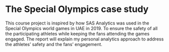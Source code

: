 # The Special Olympics case study
This course project is inspired by how SAS Analytics was used in the Special Olympics world games in UAE in 2019. To ensure the safety of all the participating athletes while keeping the
fans attending the games engaged. The report will explain my personal analytics approach to address the athletes’ safety and the fans’ engagement.